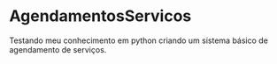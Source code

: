 # AgendamentosServicos
Testando meu conhecimento em python criando um sistema básico de agendamento de serviços.
